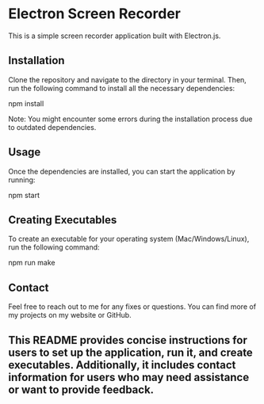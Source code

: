 # Electron Screen Recorder

This is a simple screen recorder application built with Electron.js.

## Installation

Clone the repository and navigate to the directory in your terminal. Then, run the following command to install all the necessary dependencies:

npm install

Note: You might encounter some errors during the installation process due to outdated dependencies.

## Usage
Once the dependencies are installed, you can start the application by running:

npm start

## Creating Executables
To create an executable for your operating system (Mac/Windows/Linux), run the following command:

npm run make

## Contact
Feel free to reach out to me for any fixes or questions. You can find more of my projects on my website or GitHub.



## This README provides concise instructions for users to set up the application, run it, and create executables. Additionally, it includes contact information for users who may need assistance or want to provide feedback.
